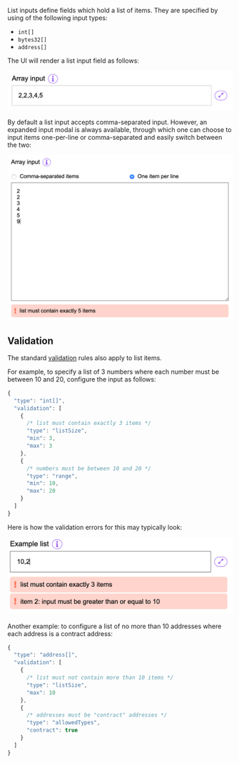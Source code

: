 List inputs define fields which hold a list of items. They are specified by using of the following input types:

* `int[]`
* `bytes32[]`
* `address[]`

The UI will render a list input field as follows:

![List input](../../images/ListInput.png)

By default a list input accepts comma-separated input. However, an expanded input modal is always
available, through which one can choose to input items one-per-line or comma-separated and easily
switch between the two:

![List input modal](../../images/ListInputModal.png)

## Validation

The standard [validation](../InputValidation) rules also apply to list items.

For example, to specify a list of 3 numbers where each number must be between 10 and 20, configure
the input as follows:

```js
{
  "type": "int[]",
  "validation": [
    {
      /* list must contain exactly 3 items */
      "type": "listSize",
      "min": 3,
      "max": 3
    },
    {
      /* numbers must be between 10 and 20 */
      "type": "range",
      "min": 10,
      "max": 20
    }
  ]
}
```

Here is how the validation errors for this may typically look:

![List input errors](../../images/ListInputErrors.png)

Another example: to configure a list of no more than 10 addresses where each address is a
contract address:

```js
{
  "type": "address[]",
  "validation": [
    {
      /* list must not contain more than 10 items */
      "type": "listSize",
      "max": 10
    },
    {
      /* addresses must be "contract" addresses */
      "type": "allowedTypes",
      "contract": true
    }
  ]
}
```
